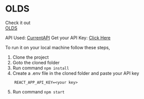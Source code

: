 # OLDS

Check it out  
[OLDS](https://olds.netlify.app/)

API Used: [CurrentAPI](https://currentsapi.services/en)
Get your API Key: [Click Here](https://currentsapi.services/en/register)

To run it on your local machine follow these steps,

1. Clone the project
2. Goto the cloned folder
3. Run command ```npm install```
4. Create a .env file in the cloned folder and paste your API key
```
    REACT_APP_API_KEY=<your key>
```
5. Run command ```npm start```
